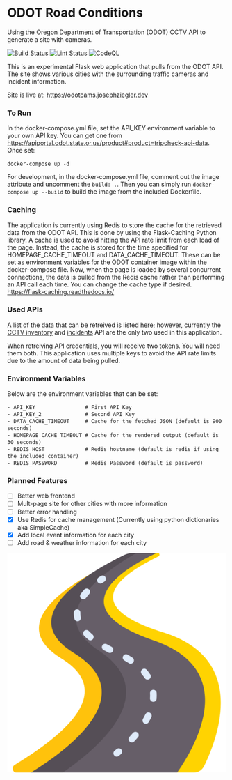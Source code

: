 # ODOT Road Conditions
Using the Oregon Department of Transportation (ODOT) CCTV API to generate a site with cameras.

[![Build Status][build_image]][build_page] [![Lint Status][b_image]][b_page] [![CodeQL][ca_image]][ca_page]

[build_image]: https://github.com/zigsphere/odot-cameras/actions/workflows/docker-publish.yml/badge.svg
[build_page]: https://github.com/zigsphere/odot-cameras/actions


[b_image]: https://github.com/zigsphere/odot-cameras/actions/workflows/python-app.yml/badge.svg
[b_page]: https://github.com/zigsphere/odot-cameras/actions

[ca_image]: https://github.com/zigsphere/odot-cameras/actions/workflows/codeql-analysis.yml/badge.svg
[ca_page]: https://github.com/zigsphere/odot-cameras/actions

This is an experimental Flask web application that pulls from the ODOT API. The site shows various cities with the surrounding traffic cameras and incident information.

Site is live at: https://odotcams.josephziegler.dev

### To Run
In the docker-compose.yml file, set the API_KEY environment variable to your own API key. You can get one from https://apiportal.odot.state.or.us/product#product=tripcheck-api-data. Once set:

```
docker-compose up -d
```

For development, in the docker-compose.yml file, comment out the image attribute and uncomment the `build: .`. Then you can simply run `docker-compose up --build` to build the image from the included Dockerfile.

### Caching
The application is currently using Redis to store the cache for the retrieved data from the ODOT API. This is done by using the Flask-Caching Python library. A cache is used to avoid hitting the API rate limit from each load of the page. Instead, the cache is stored for the time specified for HOMEPAGE_CACHE_TIMEOUT and DATA_CACHE_TIMEOUT. These can be set as environment variables for the ODOT container image within the docker-compose file. Now, when the page is loaded by several concurrent connections, the data is pulled from the Redis cache rather than performing an API call each time. You can change the cache type if desired. https://flask-caching.readthedocs.io/ 

### Used APIs
A list of the data that can be retreived is listed [here](https://tripcheck.com/Pages/API); however, currently the [CCTV inventory](https://apiportal.odot.state.or.us/api-details#api=tripcheck-api-v1-0;rev=1&operation=Cls_GetClsInventory) and [incidents](https://apiportal.odot.state.or.us/api-details#api=tripcheck-api-v1-0;rev=1&operation=Inc_GetIncidentsFilter) API are the only two used in this application.

When retreiving API credentials, you will receive two tokens. You will need them both. This application uses multiple keys to avoid the API rate limits due to the amount of data being pulled.

### Environment Variables
Below are the environment variables that can be set:

    - API_KEY                # First API Key
    - API_KEY_2              # Second API Key
    - DATA_CACHE_TIMEOUT     # Cache for the fetched JSON (default is 900 seconds)
    - HOMEPAGE_CACHE_TIMEOUT # Cache for the rendered output (default is 30 seconds)
    - REDIS_HOST             # Redis hostname (default is redis if using the included container)
    - REDIS_PASSWORD         # Redis Password (default is password)

### Planned Features
- [ ] Better web frontend
- [ ] Mult-page site for other cities with more information
- [ ] Better error handling
- [x] Use Redis for cache management (Currently using python dictionaries aka SimpleCache)
- [x] Add local event information for each city
- [ ] Add road & weather information for each city
 
![road](https://github.com/zigsphere/odot-cameras/blob/main/static/road.png?raw=true)
